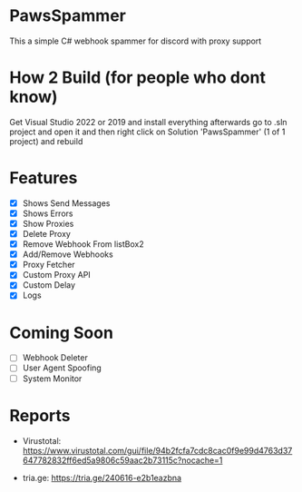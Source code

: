 # PawsSpammer
This a simple C# webhook spammer for discord with proxy support 

# How 2 Build (for people who dont know)
Get Visual Studio 2022 or 2019 and install everything afterwards go to .sln project and open it and then right click on Solution 'PawsSpammer' (1 of 1 project) and rebuild 

# Features
- [X] Shows Send Messages
- [X] Shows Errors
- [X] Show Proxies
- [X] Delete Proxy
- [X] Remove Webhook From listBox2 
- [X] Add/Remove Webhooks
- [X] Proxy Fetcher
- [X] Custom Proxy API  
- [X] Custom Delay
- [X] Logs

# Coming Soon
- [ ] Webhook Deleter
- [ ] User Agent Spoofing
- [ ] System Monitor

# Reports
- Virustotal: https://www.virustotal.com/gui/file/94b2fcfa7cdc8cac0f9e99d4763d37647782832ff6ed5a9806c59aac2b73115c?nocache=1

- tria.ge: https://tria.ge/240616-e2b1eazbna
